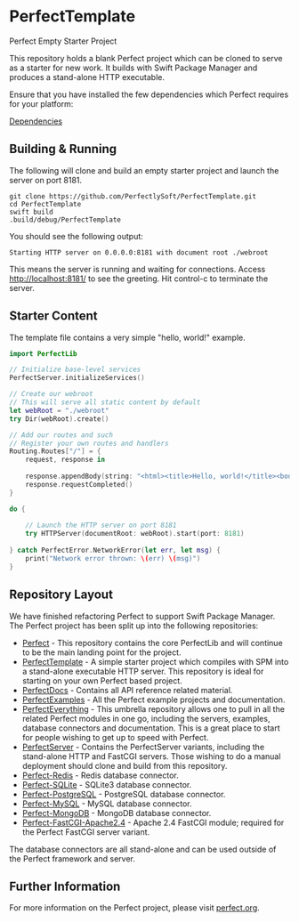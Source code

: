 # PerfectTemplate
Perfect Empty Starter Project

This repository holds a blank Perfect project which can be cloned to serve as a starter for new work. It builds with Swift Package Manager and produces a stand-alone HTTP executable.

Ensure that you have installed the few dependencies which Perfect requires for your platform:

[Dependencies](https://github.com/PerfectlySoft/Perfect/wiki/Dependencies)

## Building & Running

The following will clone and build an empty starter project and launch the server on port 8181.

```
git clone https://github.com/PerfectlySoft/PerfectTemplate.git
cd PerfectTemplate
swift build
.build/debug/PerfectTemplate
```

You should see the following output:

```
Starting HTTP server on 0.0.0.0:8181 with document root ./webroot
```

This means the server is running and waiting for connections. Access [http://localhost:8181/](http://127.0.0.1:8181/) to see the greeting. Hit control-c to terminate the server.

## Starter Content

The template file contains a very simple "hello, world!" example.

```swift
import PerfectLib

// Initialize base-level services
PerfectServer.initializeServices()

// Create our webroot
// This will serve all static content by default
let webRoot = "./webroot"
try Dir(webRoot).create()

// Add our routes and such
// Register your own routes and handlers
Routing.Routes["/"] = {
    request, response in
    
    response.appendBody(string: "<html><title>Hello, world!</title><body>Hello, world!</body></html>")
    response.requestCompleted()
}

do {
    
    // Launch the HTTP server on port 8181
    try HTTPServer(documentRoot: webRoot).start(port: 8181)
    
} catch PerfectError.NetworkError(let err, let msg) {
    print("Network error thrown: \(err) \(msg)")
}
```

## Repository Layout

We have finished refactoring Perfect to support Swift Package Manager. The Perfect project has been split up into the following repositories:

* [Perfect](https://github.com/PerfectlySoft/Perfect) - This repository contains the core PerfectLib and will continue to be the main landing point for the project.
* [PerfectTemplate](https://github.com/PerfectlySoft/PerfectTemplate) - A simple starter project which compiles with SPM into a stand-alone executable HTTP server. This repository is ideal for starting on your own Perfect based project.
* [PerfectDocs](https://github.com/PerfectlySoft/PerfectDocs) - Contains all API reference related material.
* [PerfectExamples](https://github.com/PerfectlySoft/PerfectExamples) - All the Perfect example projects and documentation.
* [PerfectEverything](https://github.com/PerfectlySoft/PerfectEverything) - This umbrella repository allows one to pull in all the related Perfect modules in one go, including the servers, examples, database connectors and documentation. This is a great place to start for people wishing to get up to speed with Perfect.
* [PerfectServer](https://github.com/PerfectlySoft/PerfectServer) - Contains the PerfectServer variants, including the stand-alone HTTP and FastCGI servers. Those wishing to do a manual deployment should clone and build from this repository.
* [Perfect-Redis](https://github.com/PerfectlySoft/Perfect-Redis) - Redis database connector.
* [Perfect-SQLite](https://github.com/PerfectlySoft/Perfect-SQLite) - SQLite3 database connector.
* [Perfect-PostgreSQL](https://github.com/PerfectlySoft/Perfect-PostgreSQL) - PostgreSQL database connector.
* [Perfect-MySQL](https://github.com/PerfectlySoft/Perfect-MySQL) - MySQL database connector.
* [Perfect-MongoDB](https://github.com/PerfectlySoft/Perfect-MongoDB) - MongoDB database connector.
* [Perfect-FastCGI-Apache2.4](https://github.com/PerfectlySoft/Perfect-FastCGI-Apache2.4) - Apache 2.4 FastCGI module; required for the Perfect FastCGI server variant.

The database connectors are all stand-alone and can be used outside of the Perfect framework and server.

## Further Information
For more information on the Perfect project, please visit [perfect.org](http://perfect.org).
